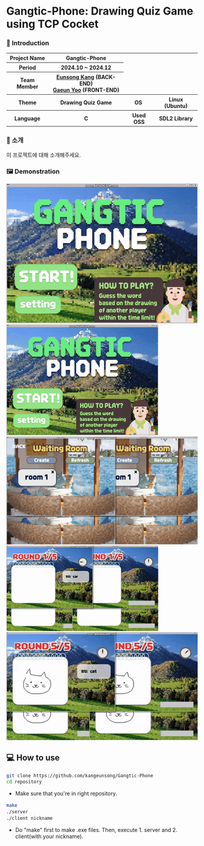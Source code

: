 # Gangtic-Phone: Drawing Quiz Game using TCP Cocket

### 👋 Introduction

<table>
    <tr>
        <th>Project Name</th>
        <th>Gangtic-Phone</th>
    </tr>
    <tr>
        <th>Period</th>
        <th>2024.10 ~ 2024.12</th>
    </tr>
    <tr>
        <th>Team Member</th>
        <th><a href="https://github.com/kangeunsong">Eunsong Kang</a> (BACK-END) <br><a href="https://github.com/gaeunYoo23">Gaeun Yoo</a> (FRONT-END)</th>
    </tr>
      <tr>
        <th>Theme</th>
        <th>Drawing Quiz Game</th>
        <th>OS&nbsp;</th>
        <th>Linux (Ubuntu)</th>
    </tr>
    <tr>
        <th>Language</th>
        <th>C</th>
        <th>Used OSS</th>
        <th>SDL2 Library</th>
    </tr>
</table>

### 🎨 소개

이 프로젝트에 대해 소개해주세요.

### 🖼️ Demonstration

![demonstration1 GIF](/readme/gif/home-setting.gif)
![demonstration2 GIF](/readme/gif/home-waiting.gif)
![demonstration3 GIF](/readme/gif/enter-game.gif)
![demonstration4 GIF](/readme/gif/game.gif)
![demonstration5 GIF](/readme/gif/game-result.gif)

## 💻 How to use

```bash
git clone https://github.com/kangeunsong/Gangtic-Phone
cd repository
```

- Make sure that you're in right repository.

```bash
make
./server
./client nickname
```

- Do "make" first to make .exe files. Then, execute 1. server and 2. client(with your nickname).
